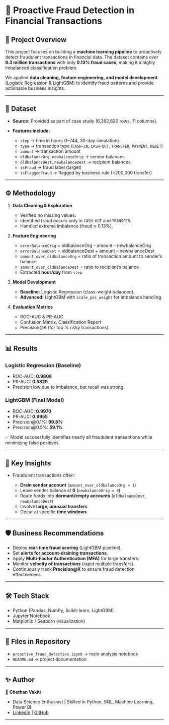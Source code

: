 # 🚀 Proactive Fraud Detection in Financial Transactions

## 📌 Project Overview

This project focuses on building a **machine learning pipeline** to proactively detect fraudulent transactions in financial data. The dataset contains over **6.3 million transactions** with only **0.13% fraud cases**, making it a highly imbalanced classification problem.

We applied **data cleaning, feature engineering, and model development** (Logistic Regression & LightGBM) to identify fraud patterns and provide actionable business insights.

---

## 📂 Dataset

* **Source:** Provided as part of case study (6,362,620 rows, 11 columns).
* **Features include:**

  * `step` → time in hours (1–744, 30-day simulation)
  * `type` → transaction type (`CASH-IN`, `CASH-OUT`, `TRANSFER`, `PAYMENT`, `DEBIT`)
  * `amount` → transaction amount
  * `oldbalanceOrg`, `newbalanceOrig` → sender balances
  * `oldbalanceDest`, `newbalanceDest` → recipient balances
  * `isFraud` → fraud label (target)
  * `isFlaggedFraud` → flagged by business rule (>200,000 transfer)

---

## ⚙️ Methodology

1. **Data Cleaning & Exploration**

   * Verified no missing values.
   * Identified fraud occurs only in `CASH_OUT` and `TRANSFER`.
   * Handled extreme imbalance (fraud ≈ 0.13%).

2. **Feature Engineering**

   * `errorBalanceOrig` = oldbalanceOrg – amount – newbalanceOrig
   * `errorBalanceDest` = oldbalanceDest + amount – newbalanceDest
   * `amount_over_oldbalanceOrg` = ratio of transaction amount to sender’s balance
   * `amount_over_oldbalanceDest` = ratio to recipient’s balance
   * Extracted **hour/day** from `step`

3. **Model Development**

   * **Baseline:** Logistic Regression (class-weight balanced).
   * **Advanced:** LightGBM with `scale_pos_weight` for imbalance handling.

4. **Evaluation Metrics**

   * ROC-AUC & PR-AUC
   * Confusion Matrix, Classification Report
   * Precision\@K (for top % risky transactions).

---

## 📊 Results

### Logistic Regression (Baseline)

* ROC-AUC: **0.9808**
* PR-AUC: **0.5829**
* Precision low due to imbalance, but recall was strong.

### LightGBM (Final Model)

* ROC-AUC: **0.9970**
* PR-AUC: **0.9955**
* Precision\@0.1%: **99.8%**
* Precision\@0.5%: **59.1%**

✅ Model successfully identifies nearly all fraudulent transactions while minimizing false positives.

---

## 🔑 Key Insights

* Fraudulent transactions often:

  * **Drain sender account** (`amount_over_oldbalanceOrg ≈ 1`)
  * Leave sender balance at **0** (`newbalanceOrig = 0`)
  * Route funds into **dormant/empty accounts** (`oldbalanceDest`, `newbalanceDest`)
  * Involve **large, unusual transfers**
  * Occur at specific **time windows**

---

## 🛡️ Business Recommendations

* Deploy **real-time fraud scoring** (LightGBM pipeline).
* Set **alerts for account-draining transactions**.
* Apply **Multi-Factor Authentication (MFA)** for large transfers.
* Monitor **velocity of transactions** (rapid multiple transfers).
* Continuously track **Precision\@K** to ensure fraud detection effectiveness.

---

## 🛠️ Tech Stack

* Python (Pandas, NumPy, Scikit-learn, LightGBM)
* Jupyter Notebook
* Matplotlib / Seaborn (visualization)

---

## 📌 Files in Repository

* `proactive_fraud_detection.ipynb` → main analysis notebook
* `README.md` → project documentation

---

## ✨ Author

👤 **Chethan Vakiti**

* Data Science Enthusiast | Skilled in Python, SQL, Machine Learning, Power BI
* [LinkedIn]([https://www.linkedin.com](https://www.linkedin.com/in/chethan-vakiti/)) | [GitHub]([https://github.com](https://github.com/Chethan536))

---


